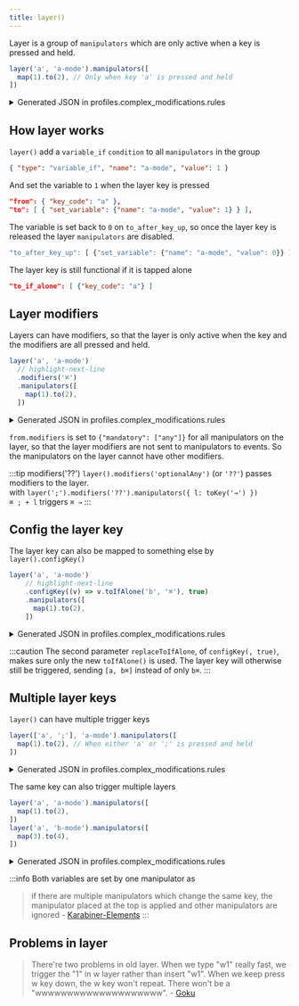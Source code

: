 ```yaml
---
title: layer()
---
```


Layer is a group of `manipulators` which are only active when a key is pressed and held. 

```typescript
layer('a', 'a-mode').manipulators([
  map(1).to(2), // Only when key 'a' is pressed and held
])
```

<details>
<summary>Generated JSON in profiles.complex_modifications.rules</summary>

```json
{
  "description": "Layer - a-mode",
  "manipulators": [
    {
      "type": "basic",
      // highlight-start
      "from": { "key_code": "a" },
      "to": [ {"set_variable": {"name": "a-mode", "value": 1}} ],
      "to_after_key_up": [ {"set_variable": {"name": "a-mode", "value": 0}} ],
      "to_if_alone": [ {"key_code": "a"} ]
      // highlight-end
    },
    {
      "type": "basic",
      "from": {"key_code": "1"},
      "to": [{"key_code": "2"}],
      // highlight-next-line
      "conditions": [ { "type": "variable_if", "name": "a-mode", "value": 1 } ]
    }
  ]
}
```
</details>

## How layer works

`layer()` add a `variable_if` `condition` to all `manipulators` in the group

```json
{ "type": "variable_if", "name": "a-mode", "value": 1 }
```

And set the variable to `1` when the layer key is pressed

```json
"from": { "key_code": "a" },
"to": [ { "set_variable": {"name": "a-mode", "value": 1} } ],
```

The variable is set back to `0` on `to_after_key_up`, so once the layer key is 
released the layer `manipulators` are disabled.

```typescript
"to_after_key_up": [ {"set_variable": {"name": "a-mode", "value": 0}} ]
```

The layer key is still functional if it is tapped alone

```json
"to_if_alone": [ {"key_code": "a"} ]
```

## Layer modifiers

Layers can have modifiers, so that the layer is only active when the key and the
modifiers are all pressed and held. 

```typescript
layer('a', 'a-mode')
  // highlight-next-line
  .modifiers('⌘')
  .manipulators([
    map(1).to(2),
  ])
```

<details>
<summary>Generated JSON in profiles.complex_modifications.rules</summary>

```json
{
  "description": "Layer - a-mode",
  "manipulators": [
    {
      "type": "basic",
      "from": {
        "key_code": "a", 
        // highlight-next-line
        "modifiers": {"mandatory": ["command"]}
      },
      "to": [
        {"set_variable": {"name": "a-mode", "value": 1}}
      ],
      "to_after_key_up": [
        {"set_variable": {"name": "a-mode", "value": 0}}
      ],
      "to_if_alone": [
        {"key_code": "a"}
      ]
    },
    {
      "type": "basic",
      "from": {
        "key_code": "1",
        // highlight-next-line
        "modifiers": {"mandatory": ["any"]}
      },
      "to": [
        {"key_code": "2"}
      ],
      "conditions": [
        {"type": "variable_if", "name": "a-mode", "value": 1}
      ]
    }
  ]
}
```
</details>

`from.modifiers` is set to `{"mandatory": ["any"]}` for all manipulators on the 
layer, so that the layer modifiers are not sent to manipulators to events. So 
the manipulators on the layer cannot have other modifiers. 

:::tip modifiers('??')
`layer().modifiers('optionalAny')` (or `'??'`) passes modifiers to the layer. <br/>
with `layer(';').modifiers('??').manipulators({ l: toKey('→') })` <br/>
`⌘ ; + l` triggers `⌘ →`
:::

## Config the layer key

The layer key can also be mapped to something else by `layer().configKey()`

```typescript
layer('a', 'a-mode')
    // highlight-next-line
    .configKey((v) => v.toIfAlone('b', '⌘'), true)
    .manipulators([
      map(1).to(2),
    ])
```

<details>
<summary>Generated JSON in profiles.complex_modifications.rules</summary>

```json
{
  "description": "Layer - a-mode",
  "manipulators": [
    {
      "type": "basic",
      "from": { "key_code": "a" },
      "to": [ { "set_variable": {"name": "a-mode", "value": 1} } ],
      "to_after_key_up": [ { "set_variable": {"name": "a-mode", "value": 0} } ],
      // highlight-next-line
      "to_if_alone": [ { "key_code": "b", "modifiers": ["command"] } ]
    },
    {
      "type": "basic",
      "from": {"key_code": "1"},
      "to": [ {"key_code": "2"} ],
      "conditions": [ { "type": "variable_if", "name": "a-mode", "value": 1 } ]
    }
  ]
}
```
</details>

:::caution
The second parameter `replaceToIfAlone`, of `configKey(, true)`, makes sure only 
the new `toIfAlone()` is used. The layer key will otherwise still be triggered, 
sending `[a, b⌘]` instead of only `b⌘`.
:::

## Multiple layer keys

`layer()` can have multiple trigger keys 

```typescript
layer(['a', ';'], 'a-mode').manipulators([
  map(1).to(2), // When either 'a' or ';' is pressed and held
])
```

<details>
<summary>Generated JSON in profiles.complex_modifications.rules</summary>

```json
{
  "description": "Layer - a-mode",
  "manipulators": [
    {
      // highlight-start
      "type": "basic",
      "from": { "key_code": "semicolon" },
      "to": [ { "set_variable": { "name": "a-mode", "value": 1 } } ],
      "to_after_key_up": [ { "set_variable": { "name": "a-mode", "value": 0 } } ],
      "to_if_alone": [ { "key_code": "semicolon" } ]
      // highlight-end
    },
    {
      "type": "basic",
      "from": { "key_code": "a" },
      "to": [ { "set_variable": { "name": "a-mode", "value": 1 } } ],
      "to_after_key_up": [ { "set_variable": { "name": "a-mode", "value": 0 } } ],
      "to_if_alone": [ { "key_code": "a" } ]
    },
    {
      "type": "basic",
      "from": { "key_code": "1" },
      "to": [ { "key_code": "2" } ],
      "conditions": [ { "type": "variable_if", "name": "a-mode", "value": 1 } ]
    }
  ]
}
```
</details>

The same key can also trigger multiple layers

```typescript
layer('a', 'a-mode').manipulators([
  map(1).to(2),
])
layer('a', 'b-mode').manipulators([
  map(3).to(4),
])
```

<details>
<summary>Generated JSON in profiles.complex_modifications.rules</summary>

```json
[
  {
    "description": "Layer - a-mode",
    "manipulators": [
      {
        "type": "basic",
        "from": {"key_code": "a"},
        "to": [
          {"set_variable": {"name": "a-mode", "value": 1}}, 
          // highlight-next-line
          {"set_variable": {"name": "b-mode", "value": 1}}
        ],
        "to_after_key_up": [
          {"set_variable": {"name": "a-mode", "value": 0}},
          // highlight-next-line
          {"set_variable": {"name": "b-mode", "value": 0}}
        ],
        "to_if_alone": [{"key_code": "a"}]
      },
      {
        "type": "basic",
        "from": {"key_code": "1"},
        "to": [{"key_code": "2"}],
        "conditions": [{"type": "variable_if", "name": "a-mode", "value": 1}]
      }
    ]
  },
  {
    "description": "Layer - b-mode",
    "manipulators": [
      {
        "type": "basic",
        "from": {"key_code": "3"},
        "to": [{"key_code": "4"}],
        // highlight-next-line
        "conditions": [{"type": "variable_if", "name": "b-mode", "value": 1}]
      }
    ]
]
```
</details>

:::info
Both variables are set by one manipulator as 
> if there are multiple manipulators which change the same key, 
> the manipulator placed at the top is applied and other manipulators are 
> ignored - [Karabiner-Elements](https://karabiner-elements.pqrs.org/docs/json/complex-modifications-manipulator-evaluation-priority/)
:::

## Problems in layer

> There're two problems in old layer. When we type "w1" really fast, 
> we trigger the "1" in w layer rather than insert "w1". 
> When we keep press w key down, the w key won't repeat. 
> There won't be a "wwwwwwwwwwwwwwwwwwww". - [Goku](https://github.com/yqrashawn/GokuRakuJoudo/blob/master/tutorial.md#simlayers)
